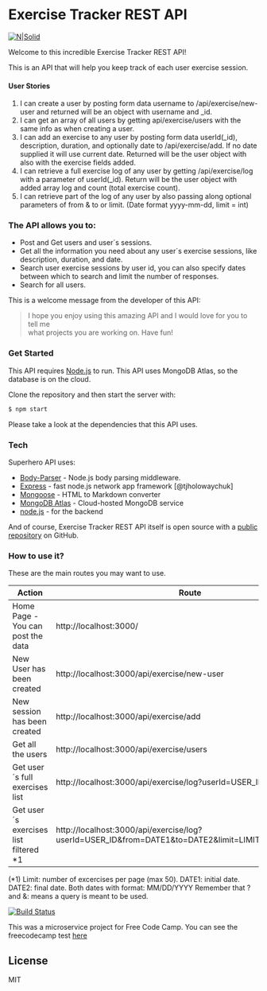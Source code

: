 # Exercise Tracker REST API

[![N|Solid](https://images.pexels.com/photos/416778/pexels-photo-416778.jpeg?auto=compress&cs=tinysrgb&dpr=2&h=750&w=1260)](https://your-fitness-tracker.glitch.me/)

Welcome to this incredible Exercise Tracker REST API!

This is an API that will help you keep track of each user exercise session.

#### User Stories

1. I can create a user by posting form data username to /api/exercise/new-user and returned will be an object with username and _id.
2. I can get an array of all users by getting api/exercise/users with the same info as when creating a user.
3. I can add an exercise to any user by posting form data userId(_id), description, duration, and optionally date to /api/exercise/add. If no date supplied it will use current date. Returned will be the user object with also with the exercise fields added.
4. I can retrieve a full exercise log of any user by getting /api/exercise/log with a parameter of userId(_id). Return will be the user object with added array log and count (total exercise count).
5. I can retrieve part of the log of any user by also passing along optional parameters of from & to or limit. (Date format yyyy-mm-dd, limit = int)

### The API allows you to:

  - Post and Get users and user´s sessions.
  - Get all the information you need about any user´s exercise sessions, like description, duration, and date.
  - Search user exercise sessions by user id, you can also specify dates between which to search and limit the number of responses.
  - Search for all users.
  
  This is a welcome message from the developer of this API:

> I hope you enjoy using this amazing API 
> and I would love for you to tell me  
> what projects you are working on.
> Have fun!

### Get Started

This API requires [Node.js](https://nodejs.org/) to run.
This API uses MongoDB Atlas, so the database is on the cloud.

Clone the repository and then start the server with:

```sh
$ npm start
```

Please take a look at the dependencies that this API uses.

### Tech

Superhero API uses:

* [Body-Parser](https://www.npmjs.com/package/body-parser) - Node.js body parsing middleware.
* [Express](https://expressjs.com/es/) - fast node.js network app framework [@tjholowaychuk]
* [Mongoose](https://mongoosejs.com/docs/index.html) - HTML to Markdown converter
* [MongoDB Atlas](https://www.mongodb.com/cloud/atlas/lp/try2?utm_source=google&utm_campaign=gs_americas_argentina_search_brand_atlas_desktop&utm_term=atlas%20mongodb&utm_medium=cpc_paid_search&utm_ad=e&utm_ad_campaign_id=6498554093&gclid=Cj0KCQiA48j9BRC-ARIsAMQu3WTEWnXofFAEvEqDDqkhq7va6Zl8MnTTfX4fd6OFK0bzSrUI_hI5SjUaAiZtEALw_wcB) - Cloud-hosted MongoDB service
* [node.js](https://nodejs.org/es/docs/) - for the backend

And of course, Exercise Tracker REST API itself is open source with a [public repository](https://github.com/arganarazalvaro/Excercise-Tracker) on GitHub.


### How to use it?

These are the main routes you may want to use.


| Action | Route |
| ------ | ------ |
| Home Page - You can post the data| http://localhost:3000/ |
| New User has been created | http://localhost:3000/api/exercise/new-user |
| New session has been created | http://localhost:3000/api/exercise/add |
| Get all the users | http://localhost:3000/api/exercise/users|
| Get user´s full exercises list| http://localhost:3000/api/exercise/log?userId=USER_ID |
| Get user´s exercises list filtered *1| http://localhost:3000/api/exercise/log?userId=USER_ID&from=DATE1&to=DATE2&limit=LIMIT_OF_RESPONSES |

(*1) Limit: number of excercises per page (max 50). DATE1: initial date. DATE2: final date. Both dates with format: MM/DD/YYYY
Remember that ? and &: means a query is meant to be used.

[![Build Status](https://avatars-03.gitter.im/group/iv/6/57542cf4c43b8c6019778297)](https://www.freecodecamp.org/) 

This was a microservice project for Free Code Camp.  You can see the freecodecamp test [here](https://www.freecodecamp.org/learn/apis-and-microservices/apis-and-microservices-projects/exercise-tracker)

License
----

MIT
